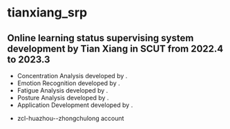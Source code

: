 # tianxiang_srp
## Online learning status supervising system development by Tian Xiang in SCUT from 2022.4 to 2023.3
- Concentration Analysis developed by .
- Emotion Recognition developed by .
- Fatigue Analysis developed by .
- Posture Analysis developed by .
- Application Development developed by .

* zcl-huazhou--zhongchulong account

